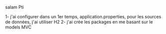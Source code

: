salam Pti

1- j'ai configurer dans un 1er temps, 
  application.properties, pour les sources de données, j'ai utiliser H2
2- j'ai crée les packages en me basant sur  le models MVC
